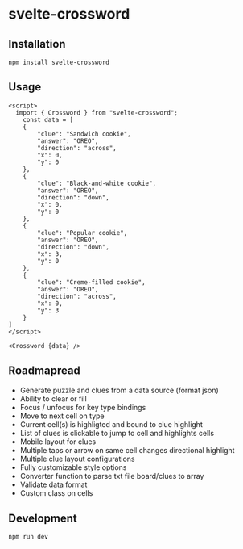 # svelte-crossword

## Installation

`npm install svelte-crossword`

## Usage

```svelte
<script>
  import { Crossword } from "svelte-crossword";
	const data = [
	{
		"clue": "Sandwich cookie",
		"answer": "OREO",
		"direction": "across",
		"x": 0,
		"y": 0
	},
	{
		"clue": "Black-and-white cookie",
		"answer": "OREO",
		"direction": "down",
		"x": 0,
		"y": 0
	},
	{
		"clue": "Popular cookie",
		"answer": "OREO",
		"direction": "down",
		"x": 3,
		"y": 0
	},
	{
		"clue": "Creme-filled cookie",
		"answer": "OREO",
		"direction": "across",
		"x": 0,
		"y": 3
	}
]
</script>

<Crossword {data} />
```

## Roadmapread

- Generate puzzle and clues from a data source (format json)
- Ability to clear or fill
- Focus / unfocus for key type bindings
- Move to next cell on type
- Current cell(s) is highligted and bound to clue highlight
- List of clues is clickable to jump to cell and highlights cells
- Mobile layout for clues
- Multiple taps or arrow on same cell changes directional highlight
- Multiple clue layout configurations
- Fully customizable style options
- Converter function to parse txt file board/clues to array
- Validate data format
- Custom class on cells

## Development

`npm run dev`
